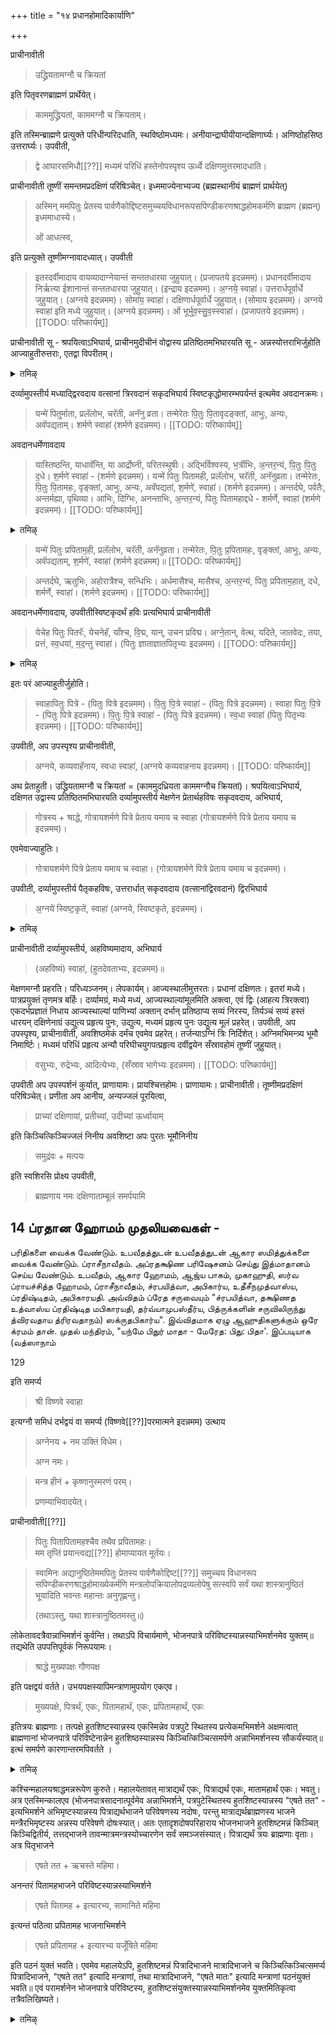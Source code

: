 +++
title = "१४ प्रधानहोमादिकार्याणि"

+++

प्राचीनावीती 

> उद्ध्रियतामग्नौ च क्रियतां

इति पितृवरणब्राह्मणं प्रार्थेयेत्। 

> काममुद्ध्रियतां, काममग्नौ च क्रियताम्। 

इति तस्मिन्ब्राह्मणे प्रत्युक्ते परिधीन्परिदधाति, स्थविष्ठोमध्यमः। अनीयान्द्राघीयीयान्दक्षिणार्घ्यः। अणिष्ठोहसिष्ठ उत्तरार्घ्यः। उपवीती, 

> द्वे आघारसमिधौ[[??]] मध्यमं परिधिं हस्तेनोपस्पृश्य ऊर्ध्वे दक्षिणमुत्तरमादधाति। 

प्राचीनावीती तूष्णीं समन्तमप्रदक्षिणं परिषिञ्चेत्। इध्ममाज्येनाभ्यज्य (ब्रह्मस्थानीयं ब्राह्मणं प्रार्थयेत्) 

> अस्मिन् ममपितुः प्रेतस्य पार्वणैकोद्दिष्टसमुच्चयविधानरूपसपिण्डीकरणश्राद्धहोमकर्मणि ब्राह्मण (ब्रह्मन्) इध्ममाधास्ये। 
>
> ओं आधत्स्व, 

इति प्रत्युक्ते तूष्णीमग्नावादध्यात्। उपवीती 

> इतरदर्वीमादाय वायव्यादाग्नेयान्तं सन्ततधारया जुहुयात्। (प्रजापतये इदन्नमम)। प्रधानदर्वीमादाय निर्ऋत्या ईशानान्तं सन्ततधारया जुहुयात्। (इन्द्राय इदन्नमम)। अ॒ग्नये॒ स्वाहा॑। उत्तरार्धपूर्वार्धे जुहुयात्। (अग्नये इदन्नमम)। सोमा॑य॒ स्वाहा॑। दक्षिणार्धपूर्वार्धे जुहुयात्। (सोमाय इदन्नमम)। अग्नये स्वाहा॑ इति मध्ये जुहुयात्। (अग्नये इदन्नमम)। ओं भूर्भुव॒स्सु॒व॒स्स्वाहा॑। (प्रजापतये इदन्नमम)। 
[[TODO: परिष्कार्यम्]]

प्राचीनावीती सू - श्रपयित्वाऽभिघार्य, प्राचीनमुदीचीनं वोद्वास्य प्रतिष्ठितमभिघारयति सू - अन्नस्योत्तराभिर्जुहोति आज्याहुतीरुत्तराः, एतद्वा विपरीतम्।

<details><summary>तमिऴ्</summary>

கால்களில் தடவி "இதம் வ: பாத்யம்" என்று திருவடிகளில் சேர்த்து சோதிக்க வேண்டும். 'சந்நோதேவீ: + அபிஸ்ரவந்துந:".

கோகிருதம், கோமயம் இவைகளைக் கையில் தடவிக் கொண்டு சுக்ரமஸி, கந்தத்வாராம் என்பதால் கால்களில் தடவி, எள் கலந்த ஜலத்தினால் "இதம் தே பாத்யம்" என்று நிமித்த ப்ராம்மணனின் திருவடிகளில் சேர்க்க வேண்டும். உபவீதம். விச்வே தேவருக்குப் போல் தான் விஷ்ணுவிற்கும் பாத ப்ரளாக்ஷநம் செய்ய வேண்டும்.

முன்பு போல் விச்வேதேவரிடம் ஆரம்பித்து, விஷ்ணு வரைக்கும் உபவீத ப்ராசீநாவீதத்துடன், "अपः ப்ரதாய"

</details>

दर्व्यामुपस्तीर्य मध्याद्द्विरवदाय वत्सानां त्रिरवदानं सकृदभिघार्य स्विष्टकृद्धोमारम्भपर्यन्तं इत्थमेव अवदानक्रमः। 

> यन्मे॑ पितुर्माता, प्रलॅलोभ, चरॅती, अनॅनु व्रता। तन्मेरेतः पि॒तुः पि॒तावृदङ्क्तां, आभुः, अन्यः, अवॅपद्यताम्। शर्मणे स्वाहा॑ (शर्मणे इदन्नमम)। 
[[TODO: परिष्कार्यम्]]

अवदानधर्मेणावदाय 

> यास्तिष्ठन्ति, याधावॅन्ति, या आर्द्रोघ्नी, परितस्थुषीः। अद्भिर्विश्वस्य, भ॒र्त्रीभिः, अ॒न्तर॒न्यं, पि॒तुः पि॒तुः द॒धे। श॒र्मणे॑ स्वाहा॑ - (शर्मणे इदन्नमम)। यन्मे॑ पितुः पितामही, प्रलॅलोभ, चरॅती, अनॅनुव्रता। तन्मेरेतः, पि॒तुः पि॒तामहः, वृङ्क्तां, आभुः, अन्यः, अवॅपद्यतां, श॒र्मणे॑, स्वाहा॑। (शर्मणे इदन्नमम)। अन्तर्दघे, पर्वतैः, अन्तर्मह्या, पृथिव्या। आभिः, दिग्भिः, अनन्ताभिः, अ॒न्तर॒न्यं, पितुः पितामहाद्दधे - शर्मर्णे, स्वाहा॑ (शर्मणे इदन्नमम)।
[[TODO: परिष्कार्यम्]]

<details><summary>तमिऴ्</summary>

ஆரம்பித்து ஆஸனம் ஸமர்ப்பித்து “ப்ராப்நோது பவாந்" வரை க்ரமமாகச் செய்ய வேண்டும். நிமந்த்ரிதர்கள் நமஸ் ஸஹமாநாய -நமோ - துந்துப்யாய சொல்லவேண்டும்.

## 11 

உபவீதம். விச்வே தேவரின் கையில் அப: ப்ரதாய அர்க்ய பவித்ரத்தை வைத்து, "யாதிவ்யா ஆப:' என்கிற மந்திரத்தினால் அர்க்யம் ஸமர்ப்பித்து புநச் சுத்தோதகம் ஸமர்ப்பித்து அர்க்ய பவித்ரத்தை அர்க்ய பாத்ரத்தில் வைக்க வேண்டும். இவ்விதமே ப்ராசீநாவீதத்துடன், பித்ரு வரணத்திற்கும் நிமித்த வரணத்திற்கும் அர்க்யம் ஸமர்ப்பித்து உபவீதத்துடன் விஷ்ணு வரணத்திற்கு ஸமர்ப்பிக்க வேண்டும்.

</details>

> यन्मे॑ पितुः प्रपिताम॒ही, प्रलॅलोभ, चरॅती, अनॅनुव्रता। तन्मेरेतः, पि॒तुः प्र॒पितामहः, वृङ्क्तां, आभुः, अन्यः, अवॅपद्यताम्, श॒र्मणे॑, स्वाहा॑ (शर्मणे इदन्नमम)॥
[[TODO: परिष्कार्यम्]]

> अन्तर्दघे, ऋतुभिः, अहोरात्रैश्च, सन्धिभिः। अर्धमासैश्च, मासैश्च, अ॒न्तर॒न्यं, पितुः प्रपिताम॒हात्, दधे, शर्मर्णे, स्वाहा॑। (शर्मणे इदन्नमम)।
[[TODO: परिष्कार्यम्]]

अवदानधर्मेणावदाय, उपवीतीस्विष्टकृदर्थं हविः प्रत्यभिघार्य प्राचीनावीती 

> येचेह पितुः पितरॅः, येचनेहॅ, याँश्च, वि॒द्म, यान्, उचन प्रविद्म। अग्ने॒तान्, वेत्थ, यदिते, जातवेदः, तया, प्रत्तं, स्व॒धया॑, म॒द॒न्तु स्वाहा॑। (पितुः ज्ञाताज्ञातपितृभ्यः इदन्नमम)। 
[[TODO: परिष्कार्यम्]]

<details><summary>तमिऴ्</summary>

## 12 அர்ச்சனாதிகள்

முதலில் அர்ச்சனம். "அர்ச்சத ப்ரார்ச்சத' என்கிற மந்திரத்தினால் யவத்தினாலும், திலத்தினாலும் செய்ய வேண்டும். “கந்தத்வாராம்" என்கிற மந்திரத்தினால் கந்தம் ஸமர்ப்பிக்க வேண்டும். "@zu:" அல்லது "श्रुwCnGz" என்கிற மந்திரத்தினால் புஷ்பம், துளசி, தூரஸி என்கிற மந்திரத்தினால் தூபம், உத்தீப்யஸ்வ என்கிற மந்திரத்தினால் தீபம் அல்லது ஜலத்தினாலேயே தூப தீபங்களை ஸமர்ப்பிக்க வேண்டும். “யுவாஸுவாஸா?" என்கிற மந்திரத்தினால் வஸ்திரம், தொடர்ந்து உதக பாத்திரங்கள், ஆபரணங்கள், பவித்ரத்திற்காக தர்ப்பங்கள், கடைசியாக யவம் (அக்ஷதை) திலம் இவைகளைக் கொண்டு அர்ச்சிக்க வேண்டும். முடிந்ததும் ஒரு ஆசமனம்.

</details>

इतः परं आज्याहुतीर्जुहोति। 

> स्वाहापितुः पित्रे - (पितुः पित्रे इदन्नमम)। पि॒तुः पि॒त्रे स्वाहा॑ - (पितुः पित्रे इदन्नमम)। स्वाहा पितुः पि॒त्रे - (पितुः पित्रे इदन्नमम)। पि॒तुः पि॒त्रे स्वाहा॑ - (पितुः पित्रे इदन्नमम)। स्व॒धा स्वाहा॑ (पितुः पितृभ्यः इदन्नमम)।
[[TODO: परिष्कार्यम्]]

उपवीती, अप उपस्पृश्य प्राचीनावीती, 

> अग्नये, कव्यवाहॅनाय, स्वधा स्वाहा॑, (अग्नये कव्यवाहनाय इदन्नमम)। 
[[TODO: परिष्कार्यम्]]

अथ प्रेताहुती। उद्ध्रियतामग्नौ च क्रियतां = (काममुदध्रियता काममग्नौच क्रियतां)। श्रपयित्वाऽभिघार्य, दक्षिणत उद्वास्य प्रतिष्ठितमभिघारयति दर्व्यामुपस्तीर्य मेक्षणेन प्रेतार्थहविषः सकृदवदाय, अभिघार्य, 

> गोत्रस्य + श्राद्धे, गोत्रायशर्मणे पित्रे प्रेताय यमाय च स्वाहा (गोत्रायशर्मणे पित्रे प्रेताय यमाय च इदन्नमम)। 

एवमेवाज्याहुतिः।

> गोत्रायशर्मणे पित्रे प्रेताय यमाय च स्वाहा। (गोत्रायशर्मणे पित्रे प्रेताय यमाय च इदन्नमम)। 

उपवीती, दर्व्यामुपस्तीर्य पैतृकहविषः, उत्तरार्धात् सकृदवदाय (वत्सानांद्विरवदानं) द्विरभिघार्य 

> अ॒ग्नये॑ स्विष्ट॒कृते॑, स्वाहा॑ (अग्नये, स्विष्टकृते, इदन्नमम)। 

<details><summary>तमिऴ्</summary>

## 13 புந: ஸ்வதா தானம் (புநரர்க்யம்)

முன்பு போல் நால்வருக்கும் அதே மந்திரத்தைச் சொல்லி, அர்க்யம் ஸமர்ப்பிக்க வேண்டும். "இதம் வோ அர்க்யம்" என்கிற இடத்தில் விச்வே தேவருக்கும், விஷ்ணுவிற்கும், 'இயந்வோ தக்ஷிணா த்ருப்தி: இயந்தே தக்ஷிணா த்ருப்தி:' என்றும், பித்ரு வரணத்திற்கு 'இயம் வ: ஸ்வதா" என்றும் நிமித்த வரணத்திற்கு, "இயம் தே தக்ஷிணா த்ருப்தி:" என்றும் ஸமர்ப்பிக்க வேண்டும். இதர காரியங்கள் முன்பு போல ப்ராசீநாவீதம். பித்ரு வரணத்தைப் பார்த்து '"உத்த்ரியதாம், அக்நௌச க்ரியதாம்" என்று கேட்க அவரும், 'காமம் உத்த்ரியதாம், காமம் அக்நௌ ச க்ரியதாம்" என்று பதில் சொல்ல வேண்டும். இவ்விதம் நிமித்த வரணத்தையும் ப்ரச்னம் பண்ணி, அதே பதிலையும் பெற வேண்டும்.

</details>

प्राचीनावीती दर्व्यामुपस्तीर्य, अहविष्यमादाय, अभिघार्य 

> (अहविष्यं) स्वाहा॑, (हुतदेवताभ्यः, इदन्नमम)॥ 

मेक्षणमग्नौ प्रहरति। परिध्यञ्जनम्। लेपकार्यम्। आज्यस्थालीमुत्तरतः। प्रधानां दक्षिणतः। इतरां मध्ये। पात्रप्रयुक्तं तृणमत्र बर्हिः। दर्व्यामग्रं, मध्ये मध्यं, आज्यस्थाल्यांमूलमिति अक्त्वा, एवं द्विः (आहत्य त्रिरक्त्वा) एकदर्भप्रज्ञातं निधाय आज्यस्थाल्यां पाणिभ्यां अक्तान् दर्भान् प्रतिष्ठाप्य सव्यं निरस्य, तिर्यञ्चं सव्यं हस्तं धारयन् दक्षिणेनाग्रं उद्युत्य प्रहृत्य पुनः, उद्युत्य, मध्यमं प्रहृत्य पुनः उद्युत्य मूलं प्रहरेत्। उपवीती, अप उपस्पृश्य, प्राचीनावीती, अवशिष्ठमेकं दर्मंच एवमेव प्रहरेत्। तर्जन्याऽग्निं त्रिः निर्दिशेत्। अग्निमभिमन्त्र्य भूमौ निमार्ष्टिः। मध्यमं परिधिं प्रहृत्य अन्यौ परिघीचयुगपत्प्रहृत्य दर्वीद्वयेन सँस्रावहोमं तूष्णीं जुहुयात्। 

> वसुभ्यः, रुद्रेभ्यः, आदित्येभ्यः, (सँस्राव भागेभ्यः इदन्नमम)। 
[[TODO: परिष्कार्यम्]]

उपवीती अप उपस्पर्शनं कुर्यात्, प्राणायामः। प्रायश्चित्तहोमः। प्राणायामः। प्राचीनावीती। तूष्णीमप्रदक्षिणं परिषिञ्चेत्। प्रणीता अप आनीय, अन्यज्जलं पूरयित्वा, 

> प्राच्यां दक्षिणायां, प्रतीच्यां, उदीच्यां ऊर्ध्वायाम् 

इति किञ्चित्किञ्चिज्जलं निनीय अवशिष्टा अपः पुरतः भूमौनिनीय 

> समुद्रंवः + मत्पयः 

इति स्वशिरसि प्रोक्ष्य उपवीती, 

> ब्राह्मणाय नमः दक्षिणाताम्बूलं समर्पयामि 

## 14 ப்ரதான ஹோமம் முதலியவைகள் -

பரிதிகளை வைக்க வேண்டும். உபவீதத்துடன் உபவீதத்துடன் ஆகார ஸமித்துக்களை வைக்க வேண்டும். ப்ராசீநாவீதம். அப்ரதக்ஷிண பரிஷேசனம் செய்து இத்மாதானம் செய்ய வேண்டும். உபவீதம், ஆகார ஹோமம், ஆஜ்ய பாகம், முகாஹுதி, ஸர்வ ப்ராயச்சித்த ஹோமம், ப்ராசீநாவீதம், ச்ரபயித்வா, அபிகார்ய, உதீசீநமுத்வாஸ்ய, ப்ரதிஷ்டிதம், அபிகாரயதி. அவ்விதம் ப்ரேத சருவையும் "ச்ரபயித்வா, தக்ஷிணத உத்வாஸ்ய ப்ரதிஷ்டித மபிகாரயதி, தர்வ்யாமுபஸ்தீர்ய, பித்ருக்களின் சருவிலிருந்து த்விரவதாய த்ரிரவதாநம்) ஸக்ருதபிகார்ய". இவ்விதமாக ஏழு ஆஹுதிகளுக்கும் ஒரே க்ரமம் தான். முதல் மந்திரம், "யந்மே பிதுர் மாதா - மேரேத: பிது: பிதா'. இப்படியாக (வத்ஸாநாம்

129




इति समर्प्य 

> श्री विष्णवे स्वाहा 

इत्यग्नौ समिधं दर्भद्वयं वा समर्प्य (विष्णवे[[??]]परमात्मने इदन्नमम) उत्थाय 

> अग्नेनय + नम उक्तिं विधेम। 
>
> अग्न नमः। 

> मन्त्र हीनं + कृष्णानुस्मरणं परम्। 
>
> प्रणम्याभिवादयेत्। 

प्राचीनावीती[[??]] 

> पितुः पितापितामहश्चैव तथैव प्रपितामहः।  
मम तृप्तिं प्रयान्त्वद्य[[??]] होमाप्यायत मूर्तयः। 

> स्वामिनः अद्यानुष्ठितेममपितुः प्रेतस्य पार्वणैकोद्दिष्ट[[??]] समुच्चय विधानरूप सपिण्डीकरणश्राद्धहोमाख्येकर्मणि मन्त्रलोपक्रियालोपद्रव्यलोपेषु सत्स्वपि सर्वं यथा शास्त्रानुष्ठितं भूयादिति भवन्तः महान्तः अनुगृह्णन्तु।
>
> (तथाऽस्तु, यथा शास्त्रानुष्ठितमस्तु॥) 

लोकेतावदत्रैवान्नाभिमर्शनं कुर्वन्ति। तथाऽपि विचार्यमाणे, भोजनपात्रे परिविष्टस्यान्नस्याभिमर्शनमेव युक्तम्॥ तद्यथेति उपपत्तिपूर्वकं निरूपयामः। 

> श्राद्धे मुख्यपक्षः गौणपक्ष 

इति पक्षद्वयं वर्तते। उभयपक्षस्यापिमन्त्राणामुपयोग एकएव। 

> मुख्यपक्षे, पित्रर्थं, एकः, पितामहार्थं, एकः, प्रपितामहार्थं, एकः 

इतित्रयः ब्राह्मणाः। तत्पक्षे हुतशिष्टस्यान्नस्य एकस्मिन्नेव पत्रपुटे स्थितस्य प्रत्येकमभिमर्शने अक्षमत्वात् ब्राह्मणानां भोजनपात्रे परिविष्टेनान्नेन हुतशिष्ठस्यान्नस्य किञ्चित्किञ्चित्समर्पणे अन्नाभिमर्शनस्य सौकर्यंस्यात्॥ इत्थं समर्पणे कारणान्तरमपिवर्तते ।

<details><summary>तमिऴ्</summary>

பித்ரு பிதாமஹ - ப்ரபிதாமஹ பதங்கள் வரும்போது பிது: என்கிற பதத்தைச் சேர்த்துக் கொள்ள வேண்டும். -

யந்மே பிதுர்மாதா + அந்யோவ பத்யதாம் சர்மணே ஸ்வாஹா சர்மணே இதம் நமம

யாஸ்திஷ்டந்தி + பிது: பிதுர் ததே சர்மணே ஸ்வாஹா சர்மணே இதம் நமம

யந்மே பிது: பிதாமஹீ + அவபத்யதாம் - சர்மணே ஸ்வாஹா சர்மணே இதம் நமம

அந்தர்ததே + பிது: பிதாமஹாத்ததே சர்மணே ஸ்வாஹா சர்மணே இதம் நமம

யந்மே பிது: ப்ரபிதாமஹீ + அவபத்யதாம் சர்மணே ஸ்வாஹா சர்மணே இதம் நமம

</details>

कश्चिन्महालयश्राद्धमन्नरूपेण कुरुते। महालयेतावत् मात्राद्यर्थं एकः, पित्राद्यर्थं एकः, मातामहार्थं एकः। भवतु। अत्र एतस्मिन्कालएव (भोजनपात्रसादनात्पूर्वमेव अन्नाभिमर्शने, पत्रपुटेस्थितस्य हुतशिष्टस्यान्नस्य "एषते तत" - इत्यभिमर्शने अभिमृष्टस्यान्नस्य पित्राद्यर्थभाजने परिवेषणस्य नदोषः, परन्तु मात्राद्यर्थब्राह्मणस्य भाजने मन्त्रैरभिमृष्टस्य अन्नस्य परिवेषणे दोषःस्यात्। अतः एतादृशदोषपरिहाराय भोजनभाजने हुतशिष्टमन्नं किञ्चित् किञ्चिद्वितीर्य, तत्तद्भाजने तावन्मात्रमन्त्रस्योच्चारणेन सर्वं समञ्जसंस्यात्। पित्राद्यर्थं त्रयः ब्राह्मणाः वृताः। अत्र पितृभाजने 

> एषते तत + ऋचस्ते महिमा। 

अनन्तरं पितामहभाजने परिविष्टस्यान्नस्याभिमर्शने 

> एषते पितामह + इत्यारभ्य, सामानिते महिमा 

इत्यन्तं पठित्वा प्रपितामह भाजनाभिमर्शने 

> एषते प्रपितामह + इत्यारभ्य यजूँषिते महिमा 

इति पठनं युक्तं भवति। एवमेव महालयेऽपि, हुतशिष्टमन्नं पित्रादिभाजने मात्रादिभाजने च किञ्चित्किञ्चित्समर्प्य पित्रादिभाजने, "एषते तत" इत्यादि मन्त्राणां, तथा मात्रादिभाजने, "एषते मातः" इत्यादि मन्त्राणां पठनंयुक्तं भवति॥ एवं परामर्शनेन भोजनपात्रे परिविष्टस्य, हुतशिष्टसंयुक्तस्यान्नस्याभिमर्शनमेव युक्तमितिकृत्वा तत्रैवलिखिष्यते।

<details><summary>तमिऴ्</summary>

அந்தர்ததே + பிது: ப்ரபிதா மஹாத்ததே சர்மணே ஸ்வாஹா சர்மணே இதம் நமம

தர்வ்யா முபஸ்தீர்ய த்விரவதாய அபிகார்ய உபவீதம் ஸ்விஷ்டகிருதர்த்தம் ஹவி: ப்ரத்யபிகார்ய ப்ராசீநாவீதம் யேசேஹ பிது: பிதர: யேசநேஹ + மதந்து ஸ்வாஹா - பிது: ஜ்ஞாதாஜ்ஞாத பித்ருப்ய: இதம் நமம

இதற்குப் பிறகு ஆஜ்யாஹுதிகள். ஸ்வாஹாபிது: பித்ரே என்று நான்கு. ஸ்வதா ஸ்வாஹா பிது: பித்ருப்ய: இதம் நமம. உபவீதம் அப உப ஸ்பர்சனம் ப்ராசீநாவீதம் அக்நயே கவ்ய வாஹநாய ஸ்வதா ஸ்வாஹா அக்நயே கவ்யவாஹநாய இதம் நமம்.

</details>